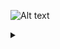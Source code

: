 
![Alt text](https://g.gravizo.com/source/custom_mark10?https%3A%2F%2Fraw.githubusercontent.com%2Fjk3587%2Fhbc_flow_chart%2Fmain%2FREADME.md)
<details> 
<summary></summary>
custom_mark10
  digraph G {
    size ="4,4"
    q1 [shape=box label="does it have goat cheese and figs?"]
    yes [label="hbc approved" color=green] 
    q1 -> yes [weight=8 label="yes"]
    q1 -> q2 [weight=8 label="no"]
    q2 [shape=box label="is it from 1618?"]
    q2 -> yes [weight=8 label="yes"]
    q2 -> q3 [weight=8 label="no"]
    q3 [shape=box label="is it that indian place from San Marcos?"]
    q3 -> yes [weight=8 label="yes"]
    q3 -> no [weight=8 label="no"]
    no [shape=box label="further questions required" color=red]
  }
custom_mark10
</details>

